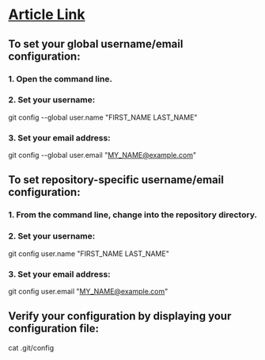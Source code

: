 # [Article Link](https://support.atlassian.com/bitbucket-cloud/docs/configure-your-dvcs-username-for-commits/)
## To set your global username/email configuration:
### 1. Open the command line.
### 2. Set your username: 
git config --global user.name "FIRST_NAME LAST_NAME"
### 3. Set your email address: 
git config --global user.email "MY_NAME@example.com"

## To set repository-specific username/email configuration:

### 1. From the command line, change into the repository directory.
### 2. Set your username:
git config user.name "FIRST_NAME LAST_NAME"

### 3. Set your email address:
git config user.email "MY_NAME@example.com"

## Verify your configuration by displaying your configuration file:
cat .git/config
